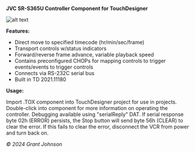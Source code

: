 **JVC SR-S365U Controller Component for TouchDesigner**

![alt text](https://i.imgur.com/fvHVwEJ.png)

**Features:**
- Direct move to specified timecode (hr/min/sec/frame)
- Transport controls w/status indicators
- Forward/reverse frame advance, variable playback speed
- Contains preconfigured CHOPs for mapping controls to trigger events/events to trigger controls
- Connects via RS-232C serial bus
- Built in TD 2021.11180




**Usage:**

Import .TOX component into TouchDesigner project for use in projects.
Double-click into component for more 
information on operating the controller.
Debugging available using "serialReply" DAT.
If serial response byte 02h (ERROR) persists, 
the Stop button will send byte 56h (CLEAR) 
to clear the error. If this fails to clear the error, 
disconnect the VCR from power and turn back on.

*© 2024 Grant Johnson*
